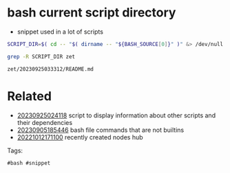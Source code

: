 # bash current script directory

- snippet used in a lot of scripts

```bash
SCRIPT_DIR=$( cd -- "$( dirname -- "${BASH_SOURCE[0]}" )" &> /dev/null && pwd )
```

```bash
grep -R SCRIPT_DIR zet
```

` zet/20230925033312/README.md `

# Related

- [20230925024118](/zet/20230925024118/README.md) script to display information about other scripts and their dependencies
- [20230905185446](/zet/20230905185446/README.md) bash file commands that are not builtins
- [20221012171100](/zet/20221012171100/README.md) recently created nodes hub

Tags:

    #bash #snippet
